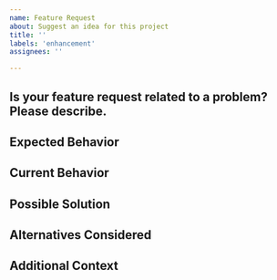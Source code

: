 ```yaml
---
name: Feature Request
about: Suggest an idea for this project
title: ''
labels: 'enhancement'
assignees: ''

---
```


<!--- Provide a general summary of the feature request in the Title above -->

## Is your feature request related to a problem? Please describe.
<!--- A clear and concise description of what the problem is. Ex. I'm always frustrated when [...] -->

## Expected Behavior
<!--- A clear and concise description of what you want to happen -->

## Current Behavior
<!--- Explain the difference from current behavior -->

## Possible Solution
<!--- Suggest ideas of how to implement the addition or change -->

## Alternatives Considered
<!--- A clear and concise description of any alternative solutions or features you've considered -->

## Additional Context
<!--- Add any other context or screenshots about the feature request here. -->



